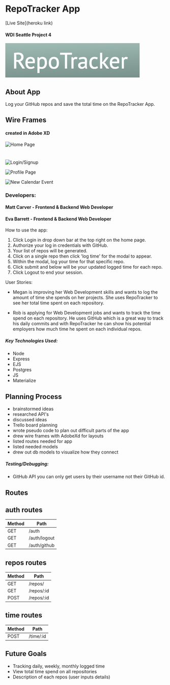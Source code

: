 # RepoTracker App

[Live Site](heroku link)

#### WDI Seattle Project 4

![TITLE](./public/img/RepoTracker.png)

## About App
Log your GitHub repos and save the total time on the RepoTracker App.

## Wire Frames
#### created in Adobe XD
![Home Page](../img/RepoTracker1.png)
#
![Login/Signup](../img/RepoTracker2.png)

![Profile Page](../img/RepoTracker3.png)

![New Calendar Event](../img/RepoTracker1.png)

### Developers:
#### Matt Carver - Frontend & Backend Web Developer
#### Eva Barrett - Frontend & Backend Web Developer

How to use the app:
1. Click Login in drop down bar at the top right on the home page.
2. Authorize your log in credentials with GitHub.
3. Your list of repos will be generated.
4. Click on a single repo then click 'log time' for the modal to appear.
5. Within the modal, log your time for that specific repo.
6. Click submit and below will be your updated logged time for each repo.
7. Click Logout to end your session.


User Stories:
- Megan is improving her Web Development skills and wants to log the amount of time she spends on her projects. She uses RepoTracker to see her total time spent on each repository.

- Rob is applying for Web Development jobs and wants to track the time spend on each repository. He uses GitHub which is a great way to track his daily commits and with RepoTracker he can show his potential employers how much time he spent on each individual repos.


##### Key Technologies Used:
- Node
- Express
- EJS
- Postgres
- JS
- Materialize

## Planning Process

- brainstormed ideas
- researched API's
- discussed ideas
- Trello board planning
- wrote pseudo code to plan out difficult parts of the app
- drew wire frames with AdobeXd for layouts
- listed routes needed for app
- listed needed models
- drew out db models to visualize how they connect


##### Testing/Debugging:
- GitHub API you can only get users by their username not their GitHub id.

## Routes

## auth routes
| Method | Path						|
| -------| ---------------|
| GET 	 | /auth				  |
| GET    | /auth/logout   |
| GET 	 | /auth/github		|


## repos routes
| Method | Path						|
| -------| ---------------|
| GET 	 | /repos/				|
| GET 	 | /repos/:id			|
| POST   | /repos/:id			|

## time routes
| Method | Path						|
| -------| ---------------|
| POST 	 | /time/:id			|



## Future Goals
- Tracking daily, weekly, monthly logged time
- View total time spend on all repositories
- Description of each repos (user inputs details)
